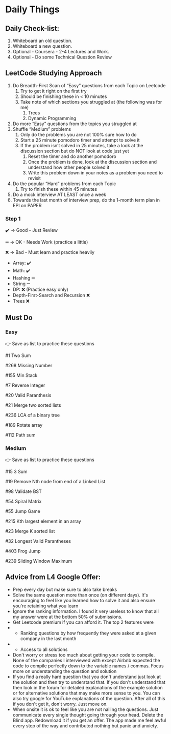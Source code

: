 # Daily Things

## Daily Check-list:
1. Whiteboard an old question.
2. Whiteboard a new question.
3. Optional - Coursera - 2-4 Lectures and Work.
4. Optional - Do some Technical Question Review

## LeetCode Studying Approach

1. Do Breadth-First Scan of “Easy” questions from each Topic on Leetcode
    1. Try to get it right on the first try
    2. Should be finishing these in < 10 minutes
    3. Take note of which sections you struggled at (the following was for me)
        1. Trees
        2. Dynamic Programming
2. Do more “Easy” questions from the topics you struggled at
3. Shuffle “Medium” problems
    1. Only do the problems you are not 100% sure how to do
    2. Start a 25 minute pomodoro timer and attempt to solve it
    3. If the problem isn’t solved in 25 minutes, take a look at the discussion section but do NOT look at code just yet
        1. Reset the timer and do another pomodoro
        2. Once the problem is done, look at the discussion section and understand how other people solved it
        3. Write this problem down in your notes as a problem you need to revisit
4. Do the popular “Hard” problems from each Topic
    1. Try to finish these within 45 minutes
5. Do a mock interview AT LEAST once a week
6. Towards the last month of interview prep, do the 1-month term plan in EPI on PAPER

### Step 1
:heavy_check_mark: -> Good - Just Review

:heavy_minus_sign: -> OK - Needs Work (practice a little)

:x: -> Bad - Must learn and practice heavily
* Array: :heavy_check_mark:
* Math: :heavy_check_mark:
* Hashing :heavy_minus_sign:
* String :heavy_minus_sign:
* DP: :x: (Practice easy only)
* Depth-First-Search and Recursion :x:
* Trees :x:
## Must Do

### Easy

👉 Save as list to practice these questions

#1 Two Sum

#268 Missing Number

#155 Min Stack

#7 Reverse Integer

#20 Valid Paranthesis

#21 Merge two sorted lists

#236 LCA of a binary tree

#189 Rotate array

#112 Path sum

### Medium

👉 Save as list to practice these questions

#15 3 Sum

#19 Remove Nth node from end of a Linked List

#98 Validate BST

#54 Spiral Matrix

#55 Jump Game

#215 Kth largest element in an array

#23 Merge K sorted list

#32 Longest Valid Parantheses

#403 Frog Jump

#239 Sliding Window Maximum

## Advice from L4 Google Offer:
* Prep every day but make sure to also take breaks
* Solve the same question more than once (on different days). It's encouraging to feel like you learned how to solve it and also ensure you're retaining what you learn
* Ignore the ranking information. I found it very useless to know that all my answer were at the bottom 50% of submissions.
* Get Leetcode premium if you can afford it. The top 2 features were
* * Ranking questions by how frequently they were asked at a given company in the last month
* * Access to all solutions
* Don't worry or stress too much about getting your code to compile. None of the companies I interviewed with except Airbnb expected the code to compile perfectly down to the variable names / commas. Focus more on understanding the question and solution
* If you find a really hard question that you don't understand just look at the solution and then try to understand that. If you don't understand that then look in the forum for detailed explanations of the example solution or for alternative solutions that may make more sense to you. You can also try google for YouTube explanations of the question. After all of this if you don't get it, don't worry. Just move on.
* When onsite it is ok to feel like you are not nailing the questions. Just communicate every single thought going through your head.
Delete the Blind app. Redownload it if you get an offer. The app made me feel awful every step of the way and contributed nothing but panic and anxiety.

